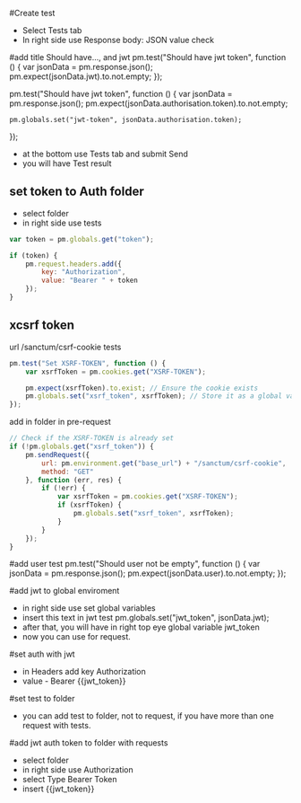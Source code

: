 #Create test
- Select Tests tab
- In right side use Response body: JSON value check

#add title Should have..., and jwt
pm.test("Should have jwt token", function () {
    var jsonData = pm.response.json();
    pm.expect(jsonData.jwt).to.not.empty;
});

pm.test("Should have jwt token", function () {
    var jsonData = pm.response.json();
    pm.expect(jsonData.authorisation.token).to.not.empty;

    pm.globals.set("jwt-token", jsonData.authorisation.token);
});

- at the bottom use Tests tab and submit Send
- you will have Test result

## set token to Auth folder
- select folder
- in right side use tests
```javascript
var token = pm.globals.get("token");

if (token) {
    pm.request.headers.add({
        key: "Authorization",
        value: "Bearer " + token
    });
}
```
## xcsrf token
url /sanctum/csrf-cookie
tests
```javascript
pm.test("Set XSRF-TOKEN", function () {
    var xsrfToken = pm.cookies.get("XSRF-TOKEN");

    pm.expect(xsrfToken).to.exist; // Ensure the cookie exists
    pm.globals.set("xsrf_token", xsrfToken); // Store it as a global variable
});
```

add in folder in pre-request
```javascript
// Check if the XSRF-TOKEN is already set
if (!pm.globals.get("xsrf_token")) {
    pm.sendRequest({
        url: pm.environment.get("base_url") + "/sanctum/csrf-cookie",
        method: "GET"
    }, function (err, res) {
        if (!err) {
            var xsrfToken = pm.cookies.get("XSRF-TOKEN");
            if (xsrfToken) {
                pm.globals.set("xsrf_token", xsrfToken);
            }
        }
    });
}
```


#add user test
pm.test("Should user not be empty", function () {
    var jsonData = pm.response.json();
    pm.expect(jsonData.user).to.not.empty;
});

#add jwt to global enviroment
- in right side use set global variables
- insert this text in jwt test
 pm.globals.set("jwt_token", jsonData.jwt);
- after that, you will have in right top eye global variable jwt_token
- now you can use for request.

#set auth with jwt
- in Headers add key Authorization
- value - Bearer {{jwt_token}}

#set test to folder
- you can add test to folder, not to request, if you have more than one request with tests.

#add jwt auth token to folder with requests
- select folder
- in right side use Authorization
- select Type Bearer Token
- insert {{jwt_token}}


